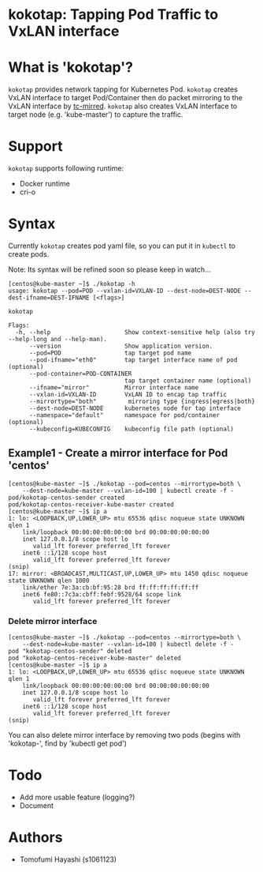 # kokotap: Tapping Pod Traffic to VxLAN interface

# What is 'kokotap'?

`kokotap` provides network tapping for Kubernetes Pod. `kokotap` creates VxLAN interface to target Pod/Container then do packet mirroring to the VxLAN interface by [tc-mirred](http://man7.org/linux/man-pages/man8/tc-mirred.8.html). `kokotap` also creates VxLAN interface to target node (e.g. 'kube-master') to capture the traffic.

# Support

`kokotap` supports following runtime:

- Docker runtime
- cri-o 

# Syntax

Currently `kokotap` creates pod yaml file, so you can put it in `kubectl` to create pods.

Note: Its syntax will be refined soon so please keep in watch...

```
[centos@kube-master ~]$ ./kokotap -h
usage: kokotap --pod=POD --vxlan-id=VXLAN-ID --dest-node=DEST-NODE --dest-ifname=DEST-IFNAME [<flags>]

kokotap

Flags:
  -h, --help                     Show context-sensitive help (also try --help-long and --help-man).
      --version                  Show application version.
      --pod=POD                  tap target pod name
      --pod-ifname="eth0"        tap target interface name of pod (optional)
      --pod-container=POD-CONTAINER  
                                 tap target container name (optional)
      --ifname="mirror"          Mirror interface name
      --vxlan-id=VXLAN-ID        VxLAN ID to encap tap traffic
      --mirrortype="both"         mirroring type {ingress|egress|both}
      --dest-node=DEST-NODE      kubernetes node for tap interface
      --namespace="default"      namespace for pod/container (optional)
      --kubeconfig=KUBECONFIG    kubeconfig file path (optional)
```
## Example1 - Create a mirror interface for Pod 'centos'

```
[centos@kube-master ~]$ ./kokotap --pod=centos --mirrortype=both \
    --dest-node=kube-master --vxlan-id=100 | kubectl create -f -
pod/kokotap-centos-sender created
pod/kokotap-centos-receiver-kube-master created
[centos@kube-master ~]$ ip a
1: lo: <LOOPBACK,UP,LOWER_UP> mtu 65536 qdisc noqueue state UNKNOWN qlen 1
    link/loopback 00:00:00:00:00:00 brd 00:00:00:00:00:00
    inet 127.0.0.1/8 scope host lo
       valid_lft forever preferred_lft forever
    inet6 ::1/128 scope host 
       valid_lft forever preferred_lft forever
(snip)
17: mirror: <BROADCAST,MULTICAST,UP,LOWER_UP> mtu 1450 qdisc noqueue state UNKNOWN qlen 1000
    link/ether 7e:3a:cb:bf:95:28 brd ff:ff:ff:ff:ff:ff
    inet6 fe80::7c3a:cbff:febf:9528/64 scope link 
       valid_lft forever preferred_lft forever
```

### Delete mirror interface

```
[centos@kube-master ~]$ ./kokotap --pod=centos --mirrortype=both \
    --dest-node=kube-master --vxlan-id=100 | kubectl delete -f -
pod "kokotap-centos-sender" deleted
pod "kokotap-centos-receiver-kube-master" deleted
[centos@kube-master ~]$ ip a
1: lo: <LOOPBACK,UP,LOWER_UP> mtu 65536 qdisc noqueue state UNKNOWN qlen 1
    link/loopback 00:00:00:00:00:00 brd 00:00:00:00:00:00
    inet 127.0.0.1/8 scope host lo
       valid_lft forever preferred_lft forever
    inet6 ::1/128 scope host 
       valid_lft forever preferred_lft forever
(snip)
```

You can also delete mirror interface by removing two pods (begins with 'kokotap-', find by 'kubectl get pod')

# Todo
- Add more usable feature (logging?)
- Document

# Authors
- Tomofumi Hayashi (s1061123)
